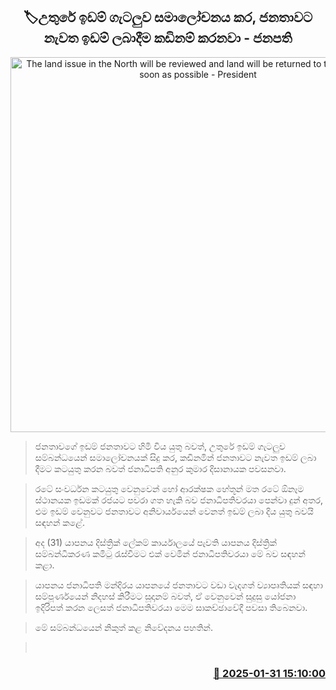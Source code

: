 <p align='center'><b><h2 align='center' title='The land issue in the North will be reviewed and land will be returned to the people as soon as possible - President'>🏷උතුරේ ඉඩම් ගැටලුව සමාලෝචනය කර, ජනතාවට නැවත ඉඩම් ලබාදීම කඩිනම් කරනවා - ජනපති</h2></b></p>
<p align='center'><img src='https://helakuru.sgp1.cdn.digitaloceanspaces.com/esana/images/lib/anura-president-jaffana-nne.jpg' width='600' alt='The land issue in the North will be reviewed and land will be returned to the people as soon as possible - President'></p>

> ජනතාවගේ ඉඩම් ජනතාවට හිමි විය යුතු බවත්, උතුරේ ඉඩම් ගැටලුව සම්බන්ධයෙන් සමාලෝචනයක් සිදු කර, කඩිනමින් ජනතාවට නැවත ඉඩම් ලබා දීමට කටයුතු කරන බවත් ජනාධිපති අනුර කුමාර දිසානායක පවසනවා.

> රටේ සංවර්ධන කටයුතු වෙනුවෙන් හෝ ආරක්ෂක හේතූන් මත රටේ ඕනෑම ස්ථානයක ඉඩමක් රජයට පවරා ගත හැකි බව ජනාධිපතිවරයා පෙන්වා දුන් අතර, එම ඉඩම් වෙනුවට ජනතාවට අනිවාර්යයෙන් වෙනත් ඉඩම් ලබා දිය යුතු බවයි සඳහන් කළේ.

> අද (31) යාපනය දිස්ත්‍රික් ලේකම් කාර්යාලයේ පැවති යාපනය දිස්ත්‍රික් සම්බන්ධීකරණ කමිටු රැස්වීමට එක් වෙමින් ජනාධිපතිවරයා මේ බව සඳහන් කළා.

> යාපනය ජනාධිපති මන්දිරය යාපනයේ ජනතාවට වඩා වැදගත් ව්‍යාපෘතියක් සඳහා සම්පූර්ණයෙන් නිදහස් කිරීමට සූදානම් බවත්, ඒ වෙනුවෙන් සුදුසු යෝජනා ඉදිරිපත් කරන ලෙසත් ජනාධිපතිවරයා මෙම සාකච්ඡාවේදී පවසා තිබෙනවා.

> මේ සම්බන්ධයෙන් නිකුත් කළ නිවේදනය පහතින්. 

>  



<h3 align='right'><a href='https://www.helakuru.lk/esana/p/107067/'>📅 2025-01-31 15:10:00</a></h3>
